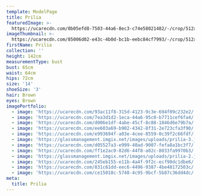 ```yaml
---
template: ModelPage
title: Prilia
featuredImage: >-
  https://ucarecdn.com/0b05efd8-7503-44a6-8ec3-c74e58021482/-/crop/512x188/0,0/-/preview/
imageThumbnail: >-
  https://ucarecdn.com/85006d02-e43c-4b0d-bc1b-eebc84cf7993/-/crop/512x713/74,0/-/preview/
firstName: Prilia
collection: ''
height: 142cm
measurementType: bust
bust: 65cm
waist: 64cm
hips: 72cm
size: '14'
shoeSize: '3'
hair: Brown
eyes: Brown
imagePortfolio:
  - image: 'https://ucarecdn.com/93ac11f8-315d-4123-9c3e-694f09c232e2/'
  - image: 'https://ucarecdn.com/7ea3d1d2-1eca-44a6-95c0-b7711cef6fa4/'
  - image: 'https://ucarecdn.com/d006e1df-4abe-45cf-8c88-1846d6e79b7a/'
  - image: 'https://ucarecdn.com/ee603a69-b902-4342-8f31-2e723cfa3f90/'
  - image: 'https://ucarecdn.com/e993694f-a03e-4cee-8559-0c39f2c66fdf/'
  - image: 'https://glassmanagement.imgix.net/images/uploads/prilia-3.jpg'
  - image: 'https://ucarecdn.com/d05527a3-e999-40ad-9007-fefa8a1bc3f7/'
  - image: 'https://ucarecdn.com/ff1e2ac0-82d6-44f8-a02c-8033fa9970b3/'
  - image: 'https://glassmanagement.imgix.net/images/uploads/prilia-2.jpg'
  - image: 'https://ucarecdn.com/245eb155-e11b-4a4f-9f2c-ecf90dc1dbe6/'
  - image: 'https://ucarecdn.com/831c61dd-eec6-4496-9387-4be48172503c/'
  - image: 'https://ucarecdn.com/ce15018c-5748-4c95-9bcf-5b87c36dd4dc/'
meta:
  title: Prilia
---
```


